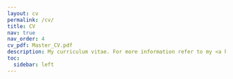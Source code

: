 ```yaml
---
layout: cv
permalink: /cv/
title: CV
nav: true
nav_order: 4
cv_pdf: Master_CV.pdf
description: My curriculum vitae. For more information refer to my <a href='https://nandroski.github.io/publications/'>publications</a>, <a href='https://nandroski.github.io/presentations/'>presentations</a> and <a href='https://nandroski.github.io/project/'>project</a> pages.
toc:
  sidebar: left
---
```

